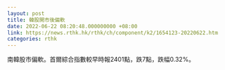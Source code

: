 ```yaml
---
layout: post
title: 韓股開市後偏軟
date: 2022-06-22 08:20:48.000000000 +08:00
link: https://news.rthk.hk/rthk/ch/component/k2/1654123-20220622.htm
categories: rthk
---
```


南韓股市偏軟。首爾綜合指數較早時報2401點，跌7點，跌幅0.32%。
